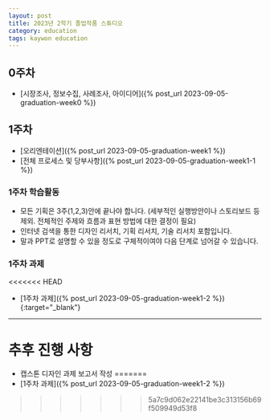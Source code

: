 ```yaml
---
layout: post
title: 2023년 2학기 졸업작품 스튜디오
category: education
tags: kaywon education
---
```


## 0주차

* [시장조사, 정보수집, 사례조사, 아이디어]({% post_url 2023-09-05-graduation-week0 %})

## 1주차

* [오리엔테이션]({% post_url 2023-09-05-graduation-week1 %})
* [전체 프로세스 및 당부사항]({% post_url 2023-09-05-graduation-week1-1 %})

### 1주차 학습활동
* 모든 기획은 3주(1,2,3)안에 끝나야 합니다. (세부적인 실행방안이나 스토리보드 등 제외. 전체적인 주제와 흐름과 표현 방법에 대한 결정이 필요)
* 인터넷 검색을 통한 디자인 리서치, 기획 리서치, 기술 리서치 포함입니다.
* 말과 PPT로 설명할 수 있을 정도로 구체적이여야 다음 단계로 넘어갈 수 있습니다.

### 1주차 과제
<<<<<<< HEAD
* [1주차 과제]({% post_url 2023-09-05-graduation-week1-2 %}){:target="_blank"}

---
# 추후 진행 사항
* 캡스톤 디자인 과제 보고서 작성
=======
* [1주차 과제]({% post_url 2023-09-05-graduation-week1-2 %})
>>>>>>> 5a7c9d062e22141be3c313156b69f509949d53f8
